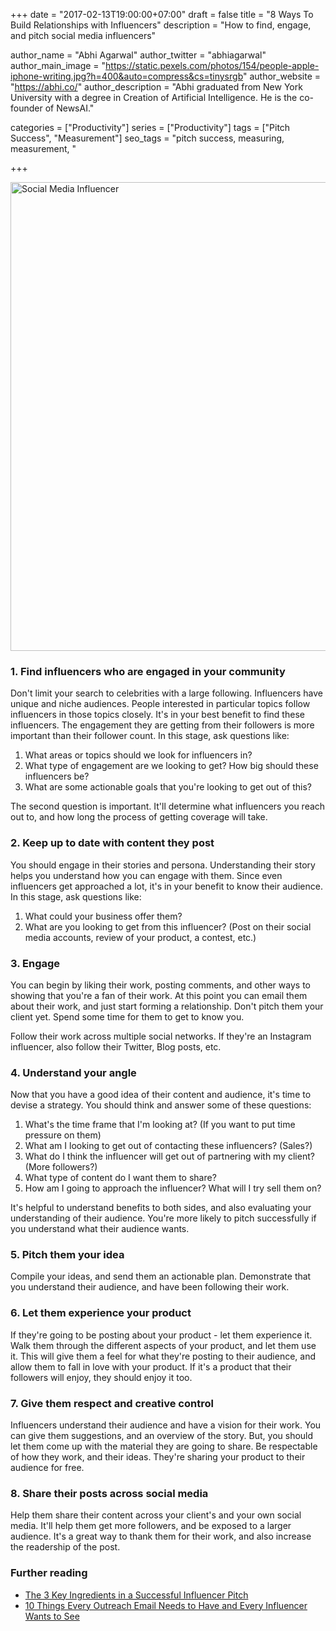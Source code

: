 +++
date = "2017-02-13T19:00:00+07:00"
draft = false
title = "8 Ways To Build Relationships with Influencers"
description = "How to find, engage, and pitch social media influencers"

author_name = "Abhi Agarwal"
author_twitter = "abhiagarwal"
author_main_image = "https://static.pexels.com/photos/154/people-apple-iphone-writing.jpg?h=400&auto=compress&cs=tinysrgb"
author_website = "https://abhi.co/"
author_description = "Abhi graduated from New York University with a degree in Creation of Artificial Intelligence. He is the co-founder of NewsAI."

categories = ["Productivity"]
series = ["Productivity"]
tags = ["Pitch Success", "Measurement"]
seo_tags = "pitch success, measuring, measurement, "

+++

<img src="https://static.pexels.com/photos/154/people-apple-iphone-writing.jpg" width="750px" alt="Social Media Influencer">

### 1. Find influencers who are engaged in your community

Don't limit your search to celebrities with a large following. Influencers have unique and niche audiences. People interested in particular topics follow influencers in those topics closely. It's in your best benefit to find these influencers. The engagement they are getting from their followers is more important than their follower count. In this stage, ask questions like:

1. What areas or topics should we look for influencers in?
2. What type of engagement are we looking to get? How big should these influencers be?
3. What are some actionable goals that you're looking to get out of this?

The second question is important. It'll determine what influencers you reach out to, and how long the process of getting coverage will take.

### 2. Keep up to date with content they post

You should engage in their stories and persona. Understanding their story helps you understand how you can engage with them. Since even influencers get approached a lot, it's in your benefit to know their audience. In this stage, ask questions like:

1. What could your business offer them?
2. What are you looking to get from this influencer? (Post on their social media accounts, review of your product, a contest, etc.)

### 3. Engage

You can begin by liking their work, posting comments, and other ways to showing that you're a fan of their work. At this point you can email them about their work, and just start forming a relationship. Don't pitch them your client yet. Spend some time for them to get to know you.

Follow their work across multiple social networks. If they're an Instagram influencer, also follow their Twitter, Blog posts, etc.

### 4. Understand your angle

Now that you have a good idea of their content and audience, it's time to devise a strategy. You should think and answer some of these questions:

1. What's the time frame that I'm looking at? (If you want to put time pressure on them)
2. What am I looking to get out of contacting these influencers? (Sales?)
3. What do I think the influencer will get out of partnering with my client? (More followers?)
4. What type of content do I want them to share?
5. How am I going to approach the influencer? What will I try sell them on?

It's helpful to understand benefits to both sides, and also evaluating your understanding of their audience. You're more likely to pitch successfully if you understand what their audience wants.

### 5. Pitch them your idea

Compile your ideas, and send them an actionable plan. Demonstrate that you understand their audience, and have been following their work.

### 6. Let them experience your product

If they're going to be posting about your product - let them experience it. Walk them through the different aspects of your product, and let them use it. This will give them a feel for what they're posting to their audience, and allow them to fall in love with your product. If it's a product that their followers will enjoy, they should enjoy it too.

### 7. Give them respect and creative control

Influencers understand their audience and have a vision for their work. You can give them suggestions, and an overview of the story. But, you should let them come up with the material they are going to share. Be respectable of how they work, and their ideas. They're sharing your product to their audience for free.

### 8. Share their posts across social media

Help them share their content across your client's and your own social media. It'll help them get more followers, and be exposed to a larger audience. It's a great way to thank them for their work, and also increase the readership of the post.

### Further reading

- [The 3 Key Ingredients in a Successful Influencer Pitch](http://www.convinceandconvert.com/social-media-case-studies/the-3-key-ingredients-in-a-successful-influencer-pitch/)
- [10 Things Every Outreach Email Needs to Have and Every Influencer Wants to See](http://www.iacquire.com/blog/10-things-every-outreach-email-needs-to-have-and-every-influencer-wants-to-see)
